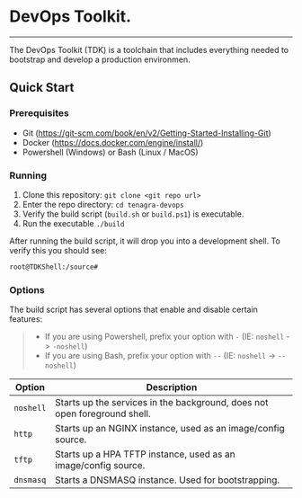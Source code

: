 # DevOps Toolkit.

---

The DevOps Toolkit (TDK) is a toolchain that includes everything needed to bootstrap and develop a production
environmen.

## Quick Start

### Prerequisites

- Git (https://git-scm.com/book/en/v2/Getting-Started-Installing-Git)
- Docker (https://docs.docker.com/engine/install/)
- Powershell (Windows) or Bash (Linux / MacOS)

### Running

1. Clone this repository: `git clone <git repo url>`
2. Enter the repo directory: `cd tenagra-devops`
3. Verify the build script (`build.sh` or `build.ps1`) is executable.
4. Run the executable `./build`

After running the build script, it will drop you into a development shell. To verify this you should see:

```bash
root@TDKShell:/source#
```

### Options

The build script has several options that enable and disable certain features:

> - If you are using Powershell, prefix your option with `-` (IE: `noshell` -> `-noshell`)
> - If you are using Bash, prefix your option with `--` (IE: `noshell` -> `--noshell`)


| Option    | Description                                                               |
|-----------|---------------------------------------------------------------------------|
| `noshell` | Starts up the services in the background, does not open foreground shell. |
| `http`    | Starts up an NGINX instance, used as an image/config source.              |
| `tftp`    | Starts up a HPA TFTP instance, used as an image/config source.            |
| `dnsmasq` | Starts a DNSMASQ instance. Used for bootstrapping.                        |
